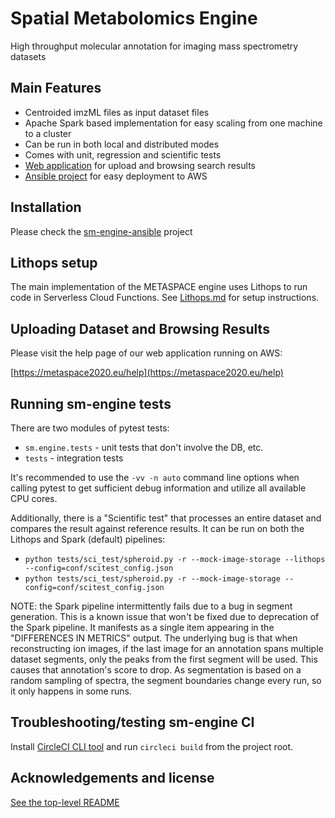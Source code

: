 # Spatial Metabolomics Engine
High throughput molecular annotation for imaging mass spectrometry datasets

## Main Features
- Centroided imzML files as input dataset files
- Apache Spark based implementation for easy scaling from one machine to a cluster
- Can be run in both local and distributed modes
- Comes with unit, regression and scientific tests
- [Web application](../webapp) for upload and browsing search results
- [Ansible project](../../ansible) for easy deployment to AWS

## Installation
Please check the [sm-engine-ansible](https://github.com/metaspace2020/sm-engine-ansible) project

## Lithops setup

The main implementation of the METASPACE engine uses Lithops to run code in Serverless Cloud Functions. 
See [Lithops.md](./docs/Lithops.md) for setup instructions.

## Uploading Dataset and Browsing Results
Please visit the help page of our web application running on AWS:

[https://metaspace2020.eu/help](https://metaspace2020.eu/help)

## Running sm-engine tests

There are two modules of pytest tests:
* `sm.engine.tests` - unit tests that don't involve the DB, etc.
* `tests` - integration tests

It's recommended to use the `-vv -n auto` command line options when calling pytest to get sufficient debug information
and utilize all available CPU cores.

Additionally, there is a "Scientific test" that processes an entire dataset and compares the result against reference
results. It can be run on both the Lithops and Spark (default) pipelines:

* `python tests/sci_test/spheroid.py -r --mock-image-storage --lithops --config=conf/scitest_config.json`
* `python tests/sci_test/spheroid.py -r --mock-image-storage --config=conf/scitest_config.json`

NOTE: the Spark pipeline intermittently fails due to a bug in segment generation. This is a known issue that won't be
fixed due to deprecation of the Spark pipeline. It manifests as a single item appearing in the "DIFFERENCES IN METRICS"
output. The underlying bug is that when reconstructing ion images, if the last image for an annotation spans multiple 
dataset segments, only the peaks from the first segment will be used. This causes that annotation's score to drop.
As segmentation is based on a random sampling of spectra, the segment boundaries change every run, so it only happens
in some runs.

## Troubleshooting/testing sm-engine CI

Install [CircleCI CLI tool](https://circleci.com/docs/2.0/local-jobs/) and run `circleci build` from the project root.

## Acknowledgements and license

[See the top-level README](../../README.md#acknowledgements)

